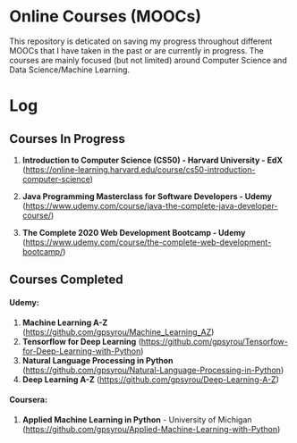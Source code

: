 # Online Courses (MOOCs)

This repository is deticated on saving my progress throughout different MOOCs that I have taken in the past or are currently in progress.
The courses are mainly focused (but not limited) around Computer Science and Data Science/Machine Learning.


# Log

## Courses In Progress

  1) **Introduction to Computer Science (CS50) - Harvard University - EdX** (https://online-learning.harvard.edu/course/cs50-introduction-computer-science)

  2) **Java Programming Masterclass for Software Developers - Udemy** (https://www.udemy.com/course/java-the-complete-java-developer-course/)

  3) **The Complete 2020 Web Development Bootcamp - Udemy** (https://www.udemy.com/course/the-complete-web-development-bootcamp/)

## Courses Completed

#### Udemy:

  1) **Machine Learning A-Z** (https://github.com/gpsyrou/Machine_Learning_AZ)
  2) **Tensorflow for Deep Learning** (https://github.com/gpsyrou/Tensorfow-for-Deep-Learning-with-Python)
  3) **Natural Language Processing in Python** (https://github.com/gpsyrou/Natural-Language-Processing-in-Python)
  4) **Deep Learning A-Z** (https://github.com/gpsyrou/Deep-Learning-A-Z)

#### Coursera:
  
  1) **Applied Machine Learning in Python** - University of Michigan (https://github.com/gpsyrou/Applied-Machine-Learning-with-Python)
